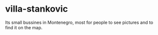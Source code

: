 # villa-stankovicIts small bussines in Montenegro, most for people to see pictures and to find it on the map. 